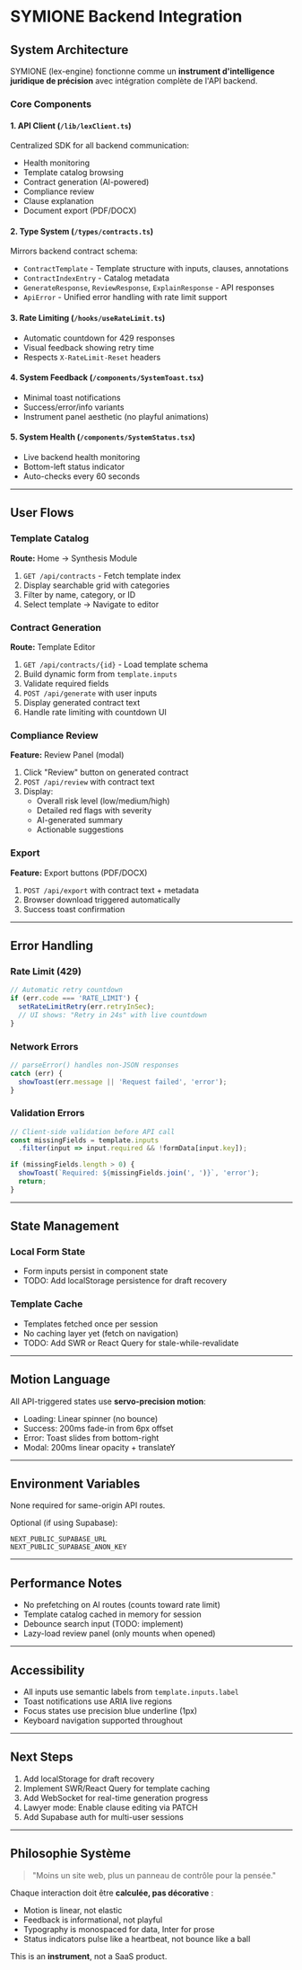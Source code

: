 # SYMIONE Backend Integration

## System Architecture

SYMIONE (lex-engine) fonctionne comme un **instrument d'intelligence juridique de précision** avec intégration complète de l'API backend.

### Core Components

#### 1. API Client (`/lib/lexClient.ts`)
Centralized SDK for all backend communication:
- Health monitoring
- Template catalog browsing
- Contract generation (AI-powered)
- Compliance review
- Clause explanation
- Document export (PDF/DOCX)

#### 2. Type System (`/types/contracts.ts`)
Mirrors backend contract schema:
- `ContractTemplate` - Template structure with inputs, clauses, annotations
- `ContractIndexEntry` - Catalog metadata
- `GenerateResponse`, `ReviewResponse`, `ExplainResponse` - API responses
- `ApiError` - Unified error handling with rate limit support

#### 3. Rate Limiting (`/hooks/useRateLimit.ts`)
- Automatic countdown for 429 responses
- Visual feedback showing retry time
- Respects `X-RateLimit-Reset` headers

#### 4. System Feedback (`/components/SystemToast.tsx`)
- Minimal toast notifications
- Success/error/info variants
- Instrument panel aesthetic (no playful animations)

#### 5. System Health (`/components/SystemStatus.tsx`)
- Live backend health monitoring
- Bottom-left status indicator
- Auto-checks every 60 seconds

---

## User Flows

### Template Catalog
**Route:** Home → Synthesis Module

1. `GET /api/contracts` - Fetch template index
2. Display searchable grid with categories
3. Filter by name, category, or ID
4. Select template → Navigate to editor

### Contract Generation
**Route:** Template Editor

1. `GET /api/contracts/{id}` - Load template schema
2. Build dynamic form from `template.inputs`
3. Validate required fields
4. `POST /api/generate` with user inputs
5. Display generated contract text
6. Handle rate limiting with countdown UI

### Compliance Review
**Feature:** Review Panel (modal)

1. Click "Review" button on generated contract
2. `POST /api/review` with contract text
3. Display:
   - Overall risk level (low/medium/high)
   - Detailed red flags with severity
   - AI-generated summary
   - Actionable suggestions

### Export
**Feature:** Export buttons (PDF/DOCX)

1. `POST /api/export` with contract text + metadata
2. Browser download triggered automatically
3. Success toast confirmation

---

## Error Handling

### Rate Limit (429)
```typescript
// Automatic retry countdown
if (err.code === 'RATE_LIMIT') {
  setRateLimitRetry(err.retryInSec);
  // UI shows: "Retry in 24s" with live countdown
}
```

### Network Errors
```typescript
// parseError() handles non-JSON responses
catch (err) {
  showToast(err.message || 'Request failed', 'error');
}
```

### Validation Errors
```typescript
// Client-side validation before API call
const missingFields = template.inputs
  .filter(input => input.required && !formData[input.key]);

if (missingFields.length > 0) {
  showToast(`Required: ${missingFields.join(', ')}`, 'error');
  return;
}
```

---

## State Management

### Local Form State
- Form inputs persist in component state
- TODO: Add localStorage persistence for draft recovery

### Template Cache
- Templates fetched once per session
- No caching layer yet (fetch on navigation)
- TODO: Add SWR or React Query for stale-while-revalidate

---

## Motion Language

All API-triggered states use **servo-precision motion**:
- Loading: Linear spinner (no bounce)
- Success: 200ms fade-in from 6px offset
- Error: Toast slides from bottom-right
- Modal: 200ms linear opacity + translateY

---

## Environment Variables

None required for same-origin API routes.

Optional (if using Supabase):
```
NEXT_PUBLIC_SUPABASE_URL
NEXT_PUBLIC_SUPABASE_ANON_KEY
```

---

## Performance Notes

- No prefetching on AI routes (counts toward rate limit)
- Template catalog cached in memory for session
- Debounce search input (TODO: implement)
- Lazy-load review panel (only mounts when opened)

---

## Accessibility

- All inputs use semantic labels from `template.inputs.label`
- Toast notifications use ARIA live regions
- Focus states use precision blue underline (1px)
- Keyboard navigation supported throughout

---

## Next Steps

1. Add localStorage for draft recovery
2. Implement SWR/React Query for template caching
3. Add WebSocket for real-time generation progress
4. Lawyer mode: Enable clause editing via PATCH
5. Add Supabase auth for multi-user sessions

---

## Philosophie Système

> "Moins un site web, plus un panneau de contrôle pour la pensée."

Chaque interaction doit être **calculée, pas décorative** :
- Motion is linear, not elastic
- Feedback is informational, not playful
- Typography is monospaced for data, Inter for prose
- Status indicators pulse like a heartbeat, not bounce like a ball

This is an **instrument**, not a SaaS product.

